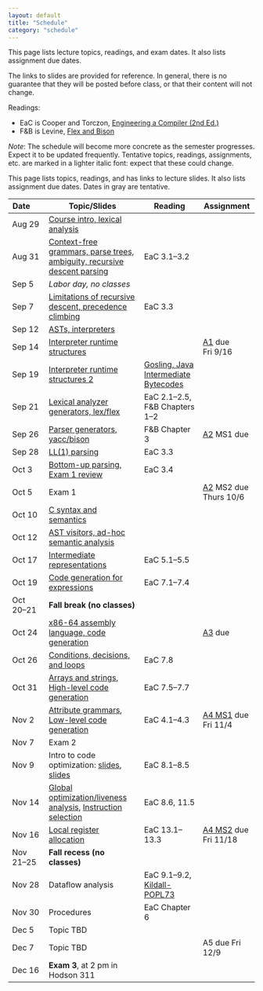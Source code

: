 ```yaml
---
layout: default
title: "Schedule"
category: "schedule"
---
```


This page lists lecture topics, readings, and exam dates.  It also lists assignment due dates.

The links to slides are provided for reference.  In general, there is no
guarantee that they will be posted before class, or that their content
will not change.

Readings:

* EaC is Cooper and Torczon, [Engineering a Compiler (2nd
  Ed.)](https://www.elsevier.com/books/engineering-a-compiler/cooper/978-0-12-088478-0)
* F&amp;B is Levine, [Flex and Bison](https://www.oreilly.com/library/view/flex-bison/9780596805418/)

*Note*: The schedule will become more concrete as the semester
progresses. Expect it to be updated frequently.  Tentative topics,
readings, assignments, etc. are marked <span class="tentative">in
a lighter italic font</span>: expect that these could change.

This page lists topics, readings, and has links to lecture slides.
It also lists assignment due dates.  Dates <span class="tentative">in
gray</span> are tentative.

Date&nbsp;&nbsp;&nbsp;&nbsp;&nbsp; | Topic/Slides | Reading | Assignment
------------------ | ------------ | ------- | ----------
Aug 29 | [Course intro, lexical analysis](lectures/lecture01-public.pdf) |  | 
Aug 31 | [Context-free grammars, parse trees, ambiguity, recursive descent parsing](lectures/lecture02-public.pdf) | EaC 3.1–3.2 | 
Sep 5 | *Labor day, no classes* |  | 
Sep 7 | [Limitations of recursive descent, precedence climbing](lectures/lecture03-public.pdf) | EaC 3.3 | 
Sep 12 | [ASTs, interpreters](lectures/lecture04-public.pdf) |  | 
Sep 14 | [Interpreter runtime structures](lectures/lecture05-public.pdf) |  | [A1](assign/assign01.html) due<br>Fri 9/16
Sep 19 | [Interpreter runtime structures 2](lectures/lecture06-public.pdf) | [Gosling, Java Intermediate Bytecodes](https://dl.acm.org/doi/pdf/10.1145/202529.202541) | 
Sep 21 | [Lexical analyzer generators, lex/flex](lectures/lecture07-public.pdf) | EaC 2.1–2.5, F&amp;B Chapters 1–2 | 
Sep 26 | [Parser generators, yacc/bison](lectures/lecture08-public.pdf) | F&amp;B Chapter 3 | [A2](assign/assign02.html) MS1 due
Sep 28 | [LL(1) parsing](lectures/lecture09-public.pdf) | EaC 3.3 | 
Oct 3 | [Bottom-up parsing, Exam 1 review](lectures/lecture10-public.pdf) | EaC 3.4 | 
Oct 5 | Exam 1 |  | [A2](assign/assign02.html) MS2 due Thurs 10/6
Oct 10 | [C syntax and semantics](lectures/lecture11-public.pdf) |  | 
Oct 12 | [AST visitors, ad-hoc semantic analysis](lectures/lecture12-public.pdf) |  | 
Oct 17 | [Intermediate representations](lectures/Intermediate_Representations.pdf) | EaC 5.1–5.5 | 
Oct 19 | [Code generation for expressions](lectures/Code_Shape_I_Quick_Intro_to_Code_Generation_+_Code_Shape_for_Expressions.pdf) | EaC 7.1–7.4 | 
Oct 20–21 | **Fall break (no classes)** |  | 
Oct 24 | [x86-64 assembly language, code generation](lectures/lecture15-public.pdf) |  | [A3](assign/assign03.html) due
Oct 26 | [Conditions, decisions, and loops](lectures/Code_Shape_III_Boolean_and_Relational_Expressions_+_Control_Flow.pdf) | EaC 7.8 | 
Oct 31 | [Arrays and strings](lectures/Code_Shape_II_Arrays_Aggregates_&_Strings.pdf), [High-level code generation](lectures/hl_codegen.pdf) | EaC 7.5–7.7 | 
Nov 2 | [Attribute grammars](lectures/Context_sensitive_Analysis_I.pdf), [Low-level code generation](lectures/ll_codegen.pdf) | EaC 4.1–4.3 | [A4 MS1](assign/assign04.html) due<br>Fri 11/4
Nov 7 | Exam 2 |  | 
Nov 9 | Intro to code optimization: [slides](lectures/Introduction_to_Optimization_terminology_&_local_value_numbering.pdf), [slides](lectures/Regional_Optimization_Superlocal_Value_Numbering_and_Loop_Unrolling.pdf) | EaC 8.1–8.5 | 
Nov 14 | [Global optimization/liveness analysis](lectures/Global_Optimization_Live_Analysis.pdf), [Instruction selection](lectures/Introduction_to_Instruction_Selection_and_Peephole_based_Selection.pdf) | EaC 8.6, 11.5 | 
Nov 16 | [Local register allocation](Local_Register_Allocation_and_Lab_1.pdf) | EaC 13.1–13.3 | [A4 MS2](assign/assign04.html) due<br>Fri 11/18
Nov 21–25 | **Fall recess (no classes)** |  | 
Nov 28 | <span class='tentative'>Dataflow analysis</span> | <span class='tentative'>EaC 9.1–9.2, <a href='lectures/kildall-popl73.pdf'>Kildall-POPL73</a></span> | 
Nov 30 | <span class='tentative'>Procedures</span> | <span class='tentative'>EaC Chapter 6</span> | 
Dec 5 | <span class='tentative'>Topic TBD</span> |  | 
Dec 7 | <span class='tentative'>Topic TBD</span> |  | <span class='tentative'>A5 due Fri 12/9</span>
Dec 16 | **Exam 3**, at 2 pm in Hodson 311 |  | 
